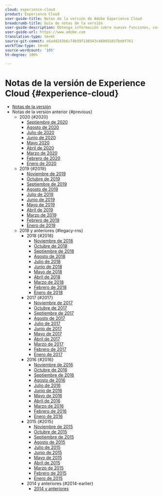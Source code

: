 ```yaml
---
cloud: experience-cloud
product: Experience Cloud
user-guide-title: Notas de la versión de Adobe Experience Cloud
breadcrumb-title: Guía de notas de la versión
user-guide-description: Obtenga información sobre nuevas funciones, correcciones y avisos importantes de Adobe Experience Cloud.
user-guide-url: https://www.adobe.com
translation-type: tm+mt
source-git-commit: e6add243b6c74b59f138543c460d55817bddf761
workflow-type: tm+mt
source-wordcount: '105'
ht-degree: 100%

---
```



# Notas de la versión de Experience Cloud {#experience-cloud}

+ [Notas de la versión](current.md)
+ Notas de la versión anterior {#previous}
   + 2020 {#2020}
      + [Septiembre de 2020](c-legacy-releases/2020/09102020.md)
      + [Agosto de 2020](c-legacy-releases/2020/08132020.md)
      + [Julio de 2020](c-legacy-releases/2020/07162020.md)
      + [Junio de 2020](c-legacy-releases/2020/06182020.md)
      + [Mayo 2020](c-legacy-releases/2020/05212020.md)
      + [Abril de 2020](c-legacy-releases/2020/04162020.md)
      + [Marzo de 2020](c-legacy-releases/2020/03122020.md)
      + [Febrero de 2020](c-legacy-releases/2020/02202020.md)
      + [Enero de 2020](c-legacy-releases/2020/01162020.md)
   + 2019 {#2019}
      + [Noviembre de 2019](c-legacy-releases/2019/10312019.md)
      + [Octubre de 2019](c-legacy-releases/2019/10102019.md)
      + [Septiembre de 2019](c-legacy-releases/2019/09122019.md)
      + [Agosto de 2019](c-legacy-releases/2019/08082019.md)
      + [Julio de 2019](c-legacy-releases/2019/07182019.md)
      + [Junio de 2019](c-legacy-releases/2019/06132019.md)
      + [Mayo de 2019](c-legacy-releases/2019/05092019.md)
      + [Abril de 2019](c-legacy-releases/2019/04112019.md)
      + [Marzo de 2019](c-legacy-releases/2019/03072019.md)
      + [Febrero de 2019](c-legacy-releases/2019/02072019.md)
      + [Enero de 2019](c-legacy-releases/2019/01172019.md)
   + 2018 y anteriores {#legacy-rns}
      + 2018 {#2018}
         + [Noviembre de 2018](c-legacy-releases/2018/11012018.md)
         + [Octubre de 2018](c-legacy-releases/2018/10112018.md)
         + [Septiembre de 2018](c-legacy-releases/2018/09132018.md)
         + [Agosto de 2018](c-legacy-releases/2018/08092018.md)
         + [Julio de 2018](c-legacy-releases/2018/07192018.md)
         + [Junio de 2018](c-legacy-releases/2018/06142018.md)
         + [Mayo de 2018](c-legacy-releases/2018/05102018.md)
         + [Abril de 2018](c-legacy-releases/2018/04122018.md)
         + [Marzo de 2018](c-legacy-releases/2018/03082018.md)
         + [Febrero de 2018](c-legacy-releases/2018/02082018.md)
         + [Enero de 2018](c-legacy-releases/2018/01182018.md)
      + 2017 {#2017}
         + [Noviembre de 2017](c-legacy-releases/2017/11092017.md)
         + [Octubre de 2017](c-legacy-releases/2017/10262017.md)
         + [Septiembre de 2017](c-legacy-releases/2017/09212017.md)
         + [Agosto de 2017](c-legacy-releases/2017/08172017.md)
         + [Julio de 2017](c-legacy-releases/2017/07202017.md)
         + [Junio de 2017](c-legacy-releases/2017/06082017.md)
         + [Mayo de 2017](c-legacy-releases/2017/05182017.md)
         + [Abril de 2017](c-legacy-releases/2017/04202017.md)
         + [Marzo de 2017](c-legacy-releases/2017/03092017.md)
         + [Febrero de 2017](c-legacy-releases/2017/02162017.md)
         + [Enero de 2017](c-legacy-releases/2017/01192017.md)
      + 2016 {#2016}
         + [Noviembre de 2016](c-legacy-releases/2016/11102016.md)
         + [Octubre de 2016](c-legacy-releases/2016/10202016.md)
         + [Septiembre de 2016](c-legacy-releases/2016/09152016.md)
         + [Agosto de 2016](c-legacy-releases/2016/08182016.md)
         + [Julio de 2016](c-legacy-releases/2016/07212016.md)
         + [Junio de 2016](c-legacy-releases/2016/06162016.md)
         + [Mayo de 2016](c-legacy-releases/2016/05192016.md)
         + [Abril de 2016](c-legacy-releases/2016/04212016.md)
         + [Marzo de 2016](c-legacy-releases/2016/03172016.md)
         + [Febrero de 2016](c-legacy-releases/2016/02182016.md)
         + [Enero de 2016](c-legacy-releases/2016/01212016.md)
      + 2015 {#2015}
         + [Noviembre de 2015](c-legacy-releases/2015/11052015.md)
         + [Octubre de 2015](c-legacy-releases/2015/10152015.md)
         + [Septiembre de 2015](c-legacy-releases/2015/09172015.md)
         + [Agosto de 2015](c-legacy-releases/2015/08202015.md)
         + [Julio de 2015](c-legacy-releases/2015/07162015.md)
         + [Junio de 2015](c-legacy-releases/2015/06182015.md)
         + [Mayo de 2015](c-legacy-releases/2015/05212015.md)
         + [Abril de 2015](c-legacy-releases/2015/04162015.md)
         + [Marzo de 2015](c-legacy-releases/2015/03192015.md)
         + [Febrero de 2015](c-legacy-releases/2015/02192015.md)
         + [Enero de 2015](c-legacy-releases/2015/01152015.md)
      + 2014 y anteriores {#2014-earlier}
         + [2014 y anteriores](c-legacy-releases/2014-earlier.md)